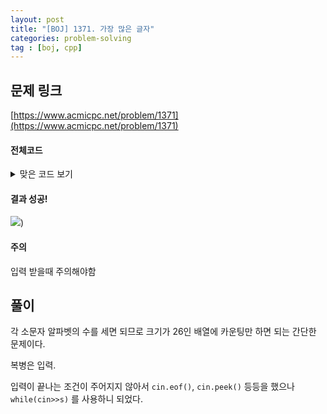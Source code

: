```yaml
---
layout: post
title: "[BOJ] 1371. 가장 많은 글자"
categories: problem-solving
tag : [boj, cpp]
---
```


## 문제 링크<br>
 [https://www.acmicpc.net/problem/1371](https://www.acmicpc.net/problem/1371)<br>


#### 전체코드<br>

<details>
<summary>맞은 코드 보기</summary>
<div markdown="1">

```cpp
#include<iostream>

#include<vector>

#include<string>

using namespace std;

int main(){
    ios::sync_with_stdio(false);
    cin.tie(0); cout.tie(0);
    int c[26]={0};
    string s;
    while(cin>>s){
        for(int i=0; i<s.length(); i++){
            int index = int(s[i])-'a';
            c[index]++;
        }
    }
    int max=0;
    vector<int> res;
    for(int i=0; i<26; i++){
        if(c[i]>max) {
            max = c[i];
            res.clear();
            res.push_back(i);
        }
        else if(c[i]==max){
            res.push_back(i);
        }
    }
    for(int i=0; i<res.size(); i++) {
        cout << char('a' + res[i]);
    }

    return 0;
}
```
</div>
</details>

#### 결과 성공!<br>
![](https://krispedia.github.io/assets/images/boj_1371.jpg))

<div class="divider"></div>

#### 주의 <br> 
입력 받을때 주의해야함  

## 풀이<br>
각 소문자 알파벳의 수를 세면 되므로 크기가 26인 배열에 카운팅만 하면 되는 간단한 문제이다.  

복병은 입력.  

입력이 끝나는 조건이 주어지지 않아서 `cin.eof()`, `cin.peek()` 등등을 했으나   
`while(cin>>s)` 를 사용하니 되었다.   
